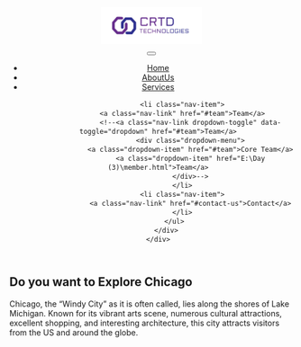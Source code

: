 <!DOCTYPE html>
<html>
<head>
	<meta charset="utf-8">
	<meta http-equiv="X-UA-Compatible" content="IE=edge">
	<title></title>
	<link rel="stylesheet" href="nav.css">
	<link rel="stylesheet" href="https://maxcdn.bootstrapcdn.com/bootstrap/4.0.0/css/bootstrap.min.css">
	<!-- Bootstrap CSS -->
    <link href="https://cdn.jsdelivr.net/npm/bootstrap@5.0.2/dist/css/bootstrap.min.css" rel="stylesheet" integrity="sha384-EVSTQN3/azprG1Anm3QDgpJLIm9Nao0Yz1ztcQTwFspd3yD65VohhpuuCOmLASjC" crossorigin="anonymous">
     
</head>
<body>
	<header>
	<!--<img class="background" src="E:\Day(6)\navbg.jpg">-->
	<nav class="navbar navbar-expand-md  navbar-light sticky-top">
	<div class="container-fluid">
		<div class="row2">
        				    <div class="col-lg-4 col-sm-12 col-xs-12">
        					    <div class="logoday2">
        							<img src="crtd.png" alt="" width="180">
        						</div>
        					</div>
        				</div>
		<button class="navbar-toggler" type="button" data-toggle="collapse" data-target="#navbarResponsive">
			<span class="navbar-toggler-icon"></span>
        </button>
		<div class="collapse navbar-collapse" id="navbarResponsive">
			<ul class="navbar-nav ml-auto">
			   <li class="nav-item active ">
					<a class="nav-link" href="#Home">Home</a>
				</li>
				<li class="nav-item">
					<a class="nav-link" href="#aboutus">AboutUs</a>
				</li>
				<li class="nav-item">
					<a class="nav-link" href="#service">Services</a>
				</li>
				
				<li class="nav-item">
				<a class="nav-link" href="#team">Team</a>
					<!--<a class="nav-link dropdown-toggle" data-toggle="dropdown" href="#team">Team</a>
					<div class="dropdown-menu">
                    <a class="dropdown-item" href="#team">Core Team</a>
                    <a class="dropdown-item" href="E:\Day (3)\member.html">Team</a>
                    </div>-->
                </li>
				<li class="nav-item">
					<a class="nav-link" href="#contact-us">Contact</a>
				</li>
			</ul>
		</div>
	</div>
</nav>
</header>
<div class="text">
   <h2>Do you want to Explore Chicago</h2>
   <p>Chicago, the “Windy City” as it is often called, lies along the shores of Lake Michigan. Known for its vibrant arts scene, numerous cultural attractions, excellent shopping, and interesting architecture, this city attracts visitors from the US and around the globe.</p>
</div>
<!-------------------Banner-section----------------->
		
	
</body>
</html>
